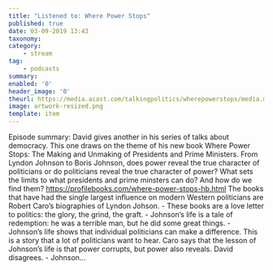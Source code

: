 ```yaml
---
title: "Listened to: Where Power Stops"
published: true
date: 03-09-2019 13:43
taxonomy:
category:
	- stream
tag:
	- podcasts
summary:
enabled: '0'
header_image: '0'
theurl: https://media.acast.com/talkingpolitics/wherepowerstops/media.mp3
image: artwork-resized.png
template: item
---
```

 
Episode summary: David gives another in his series of talks about democracy. This one draws on the theme of his new book Where Power Stops: The Making and Unmaking of Presidents and Prime Ministers. From Lyndon Johnson to Boris Johnson, does power reveal the true character of politicians or do politicians reveal the true character of power? What sets the limits to what presidents and prime minsters can do? And how do we find them? https://profilebooks.com/where-power-stops-hb.html The books that have had the single largest influence on modern Western politicians are Robert Caro’s biographies of Lyndon Johson. - These books are a love letter to politics: the glory, the grind, the graft. - Johnson’s life is a tale of redemption: he was a terrible man, but he did some great things. - Johnson’s life shows that individual politicians can make a difference. This is a story that a lot of politicians want to hear. Caro says that the lesson of Johnson’s life is that power corrupts, but power also reveals. David disagrees. - Johnson…
